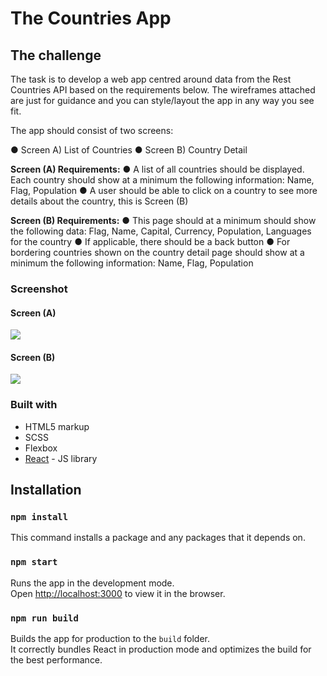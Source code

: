 # The Countries App

## The challenge

The task is to develop a web app centred around data from the Rest Countries API
based on the requirements below. The wireframes attached are just for guidance and
you can style/layout the app in any way you see fit.

The app should consist of two screens:

● Screen A) List of Countries
● Screen B) Country Detail

<b>Screen (A) Requirements:</b>
● A list of all countries should be displayed. Each country should show at a
minimum the following information: Name, Flag, Population
● A user should be able to click on a country to see more details about the
country, this is Screen (B)

<b>Screen (B) Requirements:</b>
● This page should at a minimum should show the following data: Flag, Name,
Capital, Currency, Population, Languages for the country
● If applicable, there should be a back button
● For bordering countries shown on the country detail page should show at a
minimum the following information: Name, Flag, Population

### Screenshot

<h4>Screen (A)</h4>
<img src="https://imgur.com/a/5rAiRG8"/>

<h4>Screen (B)</h4>
<img src="https://imgur.com/RoL5bid"/>

### Built with

- HTML5 markup
- SCSS
- Flexbox
- [React](https://reactjs.org/) - JS library


## Installation

### `npm install`

This command installs a package and any packages that it depends on.

### `npm start`

Runs the app in the development mode.\
Open [http://localhost:3000](http://localhost:3000) to view it in the browser.

### `npm run build`

Builds the app for production to the `build` folder.\
It correctly bundles React in production mode and optimizes the build for the best performance.